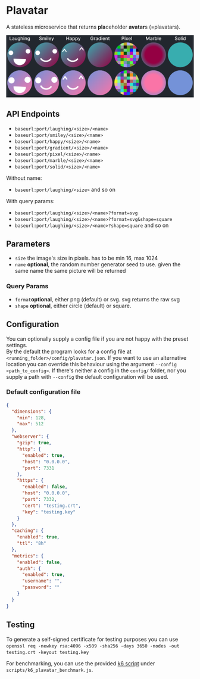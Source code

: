 # Plavatar
A stateless microservice that returns **pla**ceholder **avatar**s (=plavatars).

![assets/demo.png](assets/demo.png)

## API Endpoints
* `baseurl:port/laughing/<size>/<name>`
* `baseurl:port/smiley/<size>/<name>`
* `baseurl:port/happy/<size>/<name>`
* `baseurl:port/gradient/<size>/<name>`
* `baseurl:port/pixel/<size>/<name>`
* `baseurl:port/marble/<size>/<name>`
* `baseurl:port/solid/<size>/<name>`

Without name:
* `baseurl:port/laughing/<size>` and so on

With query params:
* `baseurl:port/laughing/<size>/<name>?format=svg`
* `baseurl:port/laughing/<size>/<name>?format=svg&shape=square`
* `baseurl:port/laughing/<size>/<name>?shape=square` and so on

## Parameters
* `size` the image's size in pixels. has to be min 16, max 1024
* `name` **optional**, the random number generator seed to use. given the same name the same picture will be returned
### Query Params
* `format`**optional**, either png (default) or svg. svg returns the raw svg
* `shape` **optional**, either circle (default) or square.

## Configuration
You can optionally supply a config file if you are not happy with the preset settings.  
By the default the program looks for a config file at `<running_folder>/config/plavatar.json`. If you want to use an
alternative location you can override this behaviour using the argument `--config <path_to_config>`. If there's neither
a config in the `config/` folder, nor you supply a path with `--config` the default configuration will be used.

### Default configuration file

```json
{
  "dimensions": {
    "min": 128,
    "max": 512
  },
  "webserver": {
    "gzip": true,
    "http": {
      "enabled": true,
      "host": "0.0.0.0",
      "port": 7331
    },
    "https": {
      "enabled": false,
      "host": "0.0.0.0",
      "port": 7332,
      "cert": "testing.crt",
      "key": "testing.key"
    }
  },
  "caching": {
    "enabled": true,
    "ttl": "8h"
  },
  "metrics": {
    "enabled": false,
    "auth": {
      "enabled": true,
      "username": "",
      "password": ""
    }
  }
}
```

## Testing
To generate a self-signed certificate for testing purposes you can
use `openssl req -newkey rsa:4096 -x509 -sha256 -days 3650 -nodes -out testing.crt -keyout testing.key`

For benchmarking, you can use the provided [k6 script](https://github.com/grafana/k6) under `scripts/k6_plavatar_benchmark.js`.
